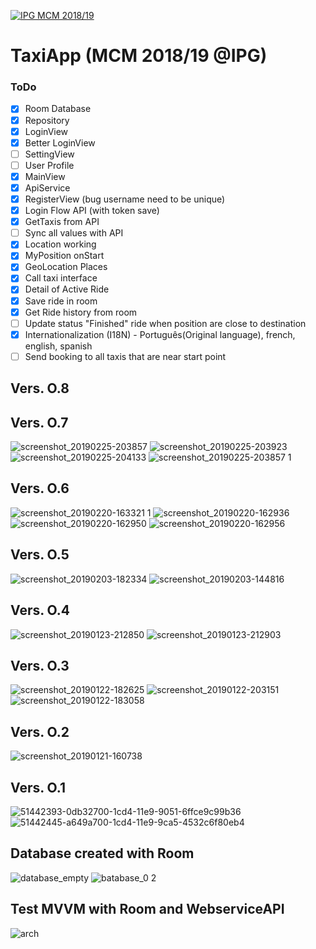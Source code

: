 <a href="http://mcm.ipg.pt"><img src="http://www.ipg.pt/website/imgs/logotipo_ipg.jpg" title="IPG(MCM)" alt="IPG MCM 2018/19"></a>

# TaxiApp (MCM 2018/19 @IPG)

### ToDo
- [x] Room Database
- [x] Repository
- [x] LoginView
- [X] Better LoginView
- [ ] SettingView
- [ ] User Profile
- [x] MainView
- [x] ApiService
- [x] RegisterView (bug username need to be unique)
- [x] Login Flow API (with token save)
- [x] GetTaxis from API
- [ ] Sync all values with API
- [x] Location working
- [x] MyPosition onStart 
- [x] GeoLocation Places
- [X] Call taxi interface
- [X] Detail of Active Ride
- [X] Save ride in room
- [X] Get Ride history from room
- [ ] Update status "Finished" ride when position are close to destination 
- [X] Internationalization (I18N) - Português(Original language), french, english, spanish
- [ ] Send booking to all taxis that are near start point

## Vers. O.8

## Vers. O.7
![screenshot_20190225-203857](https://user-images.githubusercontent.com/2634610/53367428-1388d180-393e-11e9-9c76-fce26a638e2f.png)
![screenshot_20190225-203923](https://user-images.githubusercontent.com/2634610/53367455-226f8400-393e-11e9-856e-8ee78e6679da.png)
![screenshot_20190225-204133](https://user-images.githubusercontent.com/2634610/53367478-2f8c7300-393e-11e9-95f3-a622cae5a45e.png)
![screenshot_20190225-203857 1](https://user-images.githubusercontent.com/2634610/53367508-4df26e80-393e-11e9-9276-2288eafa3017.png)

## Vers. O.6
![screenshot_20190220-163321 1](https://user-images.githubusercontent.com/2634610/53111924-f74bf580-3535-11e9-8be5-33ab3ba420fc.png)
![screenshot_20190220-162936](https://user-images.githubusercontent.com/2634610/53111941-0763d500-3536-11e9-8dc6-4ea9f7da1e3f.png)
![screenshot_20190220-162950](https://user-images.githubusercontent.com/2634610/53111963-18ace180-3536-11e9-99e1-ff9132bbae89.png)
![screenshot_20190220-162956](https://user-images.githubusercontent.com/2634610/53111992-2c584800-3536-11e9-869f-15e1d00a53f0.png)


## Vers. O.5
![screenshot_20190203-182334](https://user-images.githubusercontent.com/2634610/52180676-34e41b00-27e1-11e9-99f7-4f1b16ef5c1b.png)
![screenshot_20190203-144816](https://user-images.githubusercontent.com/2634610/52180677-34e41b00-27e1-11e9-9b3e-1b636d280e0c.png)

## Vers. O.4
![screenshot_20190123-212850](https://user-images.githubusercontent.com/2634610/51638978-b91fde00-1f57-11e9-816e-ba0d54953a2b.png)
![screenshot_20190123-212903](https://user-images.githubusercontent.com/2634610/51639021-d05ecb80-1f57-11e9-87cd-d01667d4bbae.png)

## Vers. O.3
![screenshot_20190122-182625](https://user-images.githubusercontent.com/2634610/51556911-61a84200-1e73-11e9-81de-c647ba1a3d56.png)
![screenshot_20190122-203151](https://user-images.githubusercontent.com/2634610/51563826-5c53f300-1e85-11e9-87c4-3179c249dd5e.png)
![screenshot_20190122-183058](https://user-images.githubusercontent.com/2634610/51557126-eeeb9680-1e73-11e9-9411-be3923b03b00.png)

## Vers. O.2
![screenshot_20190121-160738](https://user-images.githubusercontent.com/2634610/51485771-d0fc3400-1d96-11e9-87d6-f75943d9c81c.png)

## Vers. O.1
![51442393-0db32700-1cd4-11e9-9051-6ffce9c99b36](https://user-images.githubusercontent.com/2634610/51443543-304c3c80-1ce2-11e9-8b4d-79233cf034a1.png)
![51442445-a649a700-1cd4-11e9-9ca5-4532c6f80eb4](https://user-images.githubusercontent.com/2634610/51443542-2f1b0f80-1ce2-11e9-8468-38af4c88dfd9.png)

## Database created with Room
![database_empty](https://user-images.githubusercontent.com/2634610/51443548-3b9f6800-1ce2-11e9-9872-a53a5e35b1da.PNG)
![batabase_0 2](https://user-images.githubusercontent.com/2634610/51443547-3b9f6800-1ce2-11e9-8332-9e1c5439f247.PNG)


## Test MVVM with Room and WebserviceAPI
![arch](https://taxi-images.githubusercontent.com/2634610/51175082-3771e580-18b1-11e9-89a0-a46adc9ca85f.png)
